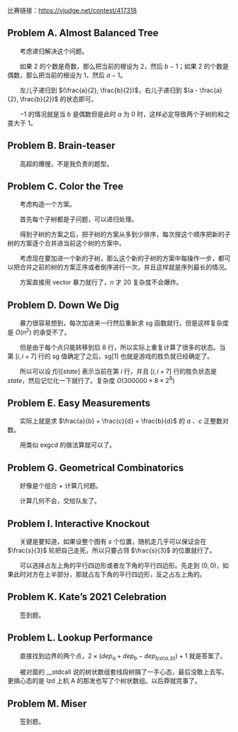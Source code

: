 比赛链接：https://vjudge.net/contest/417318
## Problem A. Almost Balanced Tree
&emsp;&emsp;考虑递归解决这个问题。

&emsp;&emsp;如果 $2$ 的个数是奇数，那么把当前的根设为 $2$，然后 $b - 1$；如果 $2$ 的个数是偶数，那么把当前的根设为 $1$，然后 $a - 1$。

&emsp;&emsp;左儿子递归到 $(\frac{a}{2}, \frac{b}{2})$，右儿子递归到 $(a - \frac{a}{2}, \frac{b}{2})$ 的状态即可。

&emsp;&emsp;$-1$ 的情况就是当 $b$ 是偶数但是此时 $a$ 为 $0$ 时，这样必定导致两个子树的和之差大于 $1$。

## Problem B. Brain-teaser
&emsp;&emsp;高超的爆搜，不是我负责的题型。

## Problem C. Color the Tree
&emsp;&emsp;考虑构造一个方案。

&emsp;&emsp;首先每个子树都是子问题，可以递归处理。

&emsp;&emsp;得到子树的方案之后，把子树的方案从多到少排序，每次按这个顺序把新的子树的方案逐个合并进当前这个树的方案中。

&emsp;&emsp;考虑现在要加进一个新的子树，那么这个新的子树的方案中每操作一步，都可以把合并之前的树的方案正序或者倒序进行一次，并且这样就是序列最长的情况。

&emsp;&emsp;方案直接用 vector 暴力就行了，$n$ 才 $20$ 复杂度不会爆炸。

## Problem D. Down We Dig
&emsp;&emsp;暴力很容易想到，每次加进来一行然后重新求 sg 函数就行。但是这样复杂度是 $O(n^2)$ 的承受不了。

&emsp;&emsp;但是由于每个点只能转移到后 $8$ 行，所以实际上重复计算了很多的状态。当第 $[i,i + 7]$ 行的 sg 值确定了之后，sg[1] 也就是游戏的胜负就已经确定了。

&emsp;&emsp;所以可以设 $f[i][state]$ 表示当前在第 $i$ 行，并且 $[i, i + 7]$ 行的胜负状态是 $state$，然后记忆化一下就行了。复杂度 $O(300000 \times 8 \times 2 ^ 8)$

## Problem E. Easy Measurements
&emsp;&emsp;实际上就是求 $\frac{a}{b} + \frac{c}{d} = \frac{b}{d}$ 的 $a$ 、$c$ 正整数对数。

&emsp;&emsp;用类似 exgcd 的做法算就可以了。

## Problem G. Geometrical Combinatorics
&emsp;&emsp;好像是个组合 + 计算几何题。

&emsp;&emsp;计算几何不会，交给队友了。

## Problem I. Interactive Knockout
&emsp;&emsp;关键是要知道，如果设整个图有 $s$ 个位置，随机走几乎可以保证会在 $\frac{s}{3}$ 轮把自己走死，所以只要占领 $\frac{s}{3}$ 的位置就行了。

&emsp;&emsp;可以选择占左上角的平行四边形或者左下角的平行四边形。先走到 $(0, 0)$，如果此时对方在上半部分，那就占左下角的平行四边形，反之占左上角的。

## Problem K. Kate’s 2021 Celebration
&emsp;&emsp;签到题。

## Problem L. Lookup Performance
&emsp;&emsp;直接找到边界的两个点，$2\times(dep_a + dep_b - dep_{lca(a, b)}) + 1$ 就是答案了。

&emsp;&emsp;被对面的 __stdcall 说的树状数组套线段树搞了一手心态，最后没敢上去写。更搞心态的是 lzd 上机 A 的那发也写了个树状数组。以后莽就完事了。

## Problem M. Miser
&emsp;&emsp;签到题。